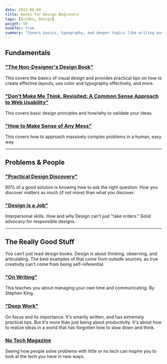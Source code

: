 ```yaml
---
date: 2023-08-08
title: Books for Design Beginners
tags: [Guides, Design]
weight: 10
bookToc: true
summary: "Covers basics, typography, and deeper topics like writing and communicating. Being a good designer is much more than what software you use."
---
```


## Fundamentals
### ["The Non-Designer's Design Book"](https://www.amazon.com/Williams-Non-Designers-Design-Bk_p3-Designers/dp/0321534042)
This covers the basics of visual design and provides practical tips on how to create effective layouts, use color and typography effectively, and more.
### ["Don't Make Me Think, Revisited: A Common Sense Approach to Web Usability”](https://www.oreilly.com/library/view/dont-make-me/9780133597271/)
This covers basic design principles and how/why to validate your ideas.
### ["How to Make Sense of Any Mess"](https://abbycovert.com/make-sense/)
This covers how to approach massively complex problems in a human, easy way.

---
## Problems & People
### ["Practical Design Discovery"](https://abookapart.com/products/practical-design-discovery)
90% of a good solution is knowing how to ask the right question. How you discover matters as much (if not more) than what you discover.
### ["Design is a Job"](https://abookapart.com/products/design-is-a-job)
Interpersonal skills. How and why Design can't just "take orders." Solid advocacy for responsible designs.

---
## The Really Good Stuff
You can’t just read design books. Design is about thinking, observing, and articulating. The best examples of that come from outside sources, as true creativity can’t come from being self-referential. 
### ["On Writing"](https://www.amazon.com/Writing-Memoir-Craft-Stephen-King/dp/1982159375)
This teaches you about managing your own time and communicating. By Stephen King.
### ["Deep Work"](https://www.amazon.com/Deep-Work-Focused-Success-Distracted/dp/1455586692)
On focus and its importance. It's smartly written, and has extremely practical tips. But it's more than just being about productivity. It's about how to realize ideas in a world that has forgotten how to slow down and think.
### [No Tech Magazine](https://www.notechmagazine.com)
Seeing how people solve problems with little or no tech can inspire you to look at the tech you have in new ways.